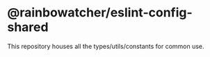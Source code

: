 # @rainbowatcher/eslint-config-shared

This repository houses all the types/utils/constants for common use.
